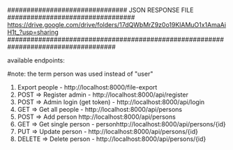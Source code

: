 
############################### JSON RESPONSE FILE #################################
https://drive.google.com/drive/folders/17dQWbMrZ9z0o19KlAMuO1x1AmaAiH1t_?usp=sharing
####################################################################################


available endpoints:

#note: the term person was used instead of "user" 

1. Export people - http://localhost:8000/file-export
2. POST => Register admin - http://localhost:8000/api/register
3. POST => Admin login (get token) - http://localhost:8000/api/login
4. GET => Get all people - http://localhost:8000/api/persons
5. POST => Add person http://localhost:8000/api/persons
6. GET => Get single person - personhttp://localhost:8000/api/persons/{id}
7. PUT => Update person - http://localhost:8000/api/persons/{id}
8. DELETE => Delete person - http://localhost:8000/api/persons/{id}

